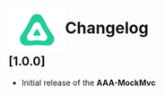 # <img src="./images/aaa-mockmvc-icon.png"  align="left" style="margin-top: -20px;"/> Changelog

## [1.0.0]

- Initial release of the **AAA-MockMvc**
